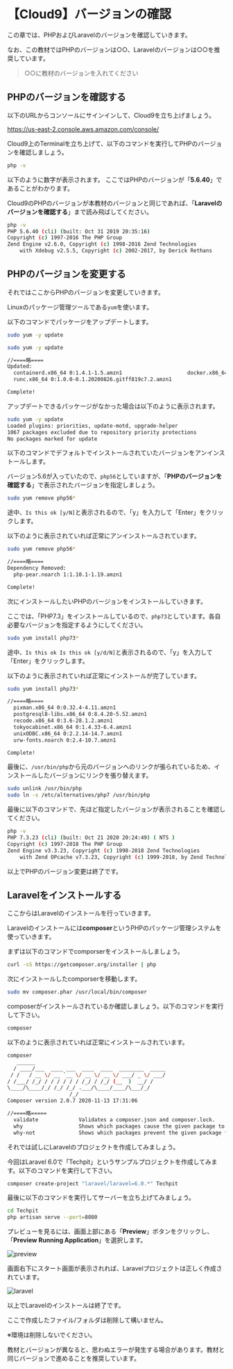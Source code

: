# 【Cloud9】バージョンの確認

この章では、PHPおよびLaravelのバージョンを確認していきます。

なお、この教材ではPHPのバージョンは○○、Laravelのバージョンは○○を推奨しています。

> ○○に教材のバージョンを入れてください


## PHPのバージョンを確認する

以下のURLからコンソールにサインインして、Cloud9を立ち上げましょう。

https://us-east-2.console.aws.amazon.com/console/

Cloud9上のTerminalを立ち上げて、以下のコマンドを実行してPHPのバージョンを確認しましょう。

```bash
php -v
```

以下のように数字が表示されます。
ここではPHPのバージョンが「**5.6.40**」であることがわかります。

Cloud9のPHPのバージョンが本教材のバージョンと同じであれば、「**Laravelのバージョンを確認する**」まで読み飛ばしてください。

```bash
php -v
PHP 5.6.40 (cli) (built: Oct 31 2019 20:35:16) 
Copyright (c) 1997-2016 The PHP Group
Zend Engine v2.6.0, Copyright (c) 1998-2016 Zend Technologies
    with Xdebug v2.5.5, Copyright (c) 2002-2017, by Derick Rethans
```

## PHPのバージョンを変更する

それではここからPHPのバージョンを変更していきます。

Linuxのパッケージ管理ツールである`yum`を使います。

以下のコマンドでパッケージをアップデートします。

```bash
sudo yum -y update
```

```bash
sudo yum -y update

//====略====
Updated:
  containerd.x86_64 0:1.4.1-1.5.amzn1                     docker.x86_64 0:19.03.13ce-1.62.amzn1    
  runc.x86_64 0:1.0.0-0.1.20200826.gitff819c7.2.amzn1    

Complete!
```

アップデートできるパッケージがなかった場合は以下のように表示されます。

```bash
sudo yum -y update
Loaded plugins: priorities, update-motd, upgrade-helper
1067 packages excluded due to repository priority protections
No packages marked for update
```

以下のコマンドでデフォルトでインストールされていたバージョンをアンインストールします。

バージョン5.6が入っていたので、`php56`としていますが、「**PHPのバージョンを確認する**」で表示されたバージョンを指定しましょう。

```bash
sudo yum remove php56*
```

途中、`Is this ok [y/N]`と表示されるので、「y」を入力して「Enter」をクリックします。


以下のように表示されていれば正常にアンインストールされています。

```bash
sudo yum remove php56*

//====略====
Dependency Removed:
  php-pear.noarch 1:1.10.1-1.19.amzn1                                                              

Complete!
```

次にインストールしたいPHPのバージョンをインストールしていきます。

ここでは、「PHP7.3」をインストールしているので、`php73`としています。各自必要なバージョンを指定するようにしてください。

```bash
sudo yum install php73*
```

途中、`Is this ok Is this ok [y/d/N]`と表示されるので、「y」を入力して「Enter」をクリックします。

以下のように表示されていれば正常にインストールが完了しています。

```bash
sudo yum install php73*

//====略====
  pixman.x86_64 0:0.32.4-4.11.amzn1                                                                
  postgresql8-libs.x86_64 0:8.4.20-5.52.amzn1                                                      
  recode.x86_64 0:3.6-28.1.2.amzn1                                                                 
  tokyocabinet.x86_64 0:1.4.33-6.4.amzn1                                                           
  unixODBC.x86_64 0:2.2.14-14.7.amzn1                                                              
  urw-fonts.noarch 0:2.4-10.7.amzn1                                                                

Complete!
```


最後に、`/usr/bin/php`から元のバージョンへのリンクが張られているため、インストールしたバージョンにリンクを張り替えます。

```bash
sudo unlink /usr/bin/php
sudo ln -s /etc/alternatives/php7 /usr/bin/php
```

最後に以下のコマンドで、先ほど指定したバージョンが表示されることを確認してください。

```bash
php -v
PHP 7.3.23 (cli) (built: Oct 21 2020 20:24:49) ( NTS )
Copyright (c) 1997-2018 The PHP Group
Zend Engine v3.3.23, Copyright (c) 1998-2018 Zend Technologies
    with Zend OPcache v7.3.23, Copyright (c) 1999-2018, by Zend Technologies
```

以上でPHPのバージョン変更は終了です。

## Laravelをインストールする

ここからはLaravelのインストールを行っていきます。

Laravelのインストールには**composer**というPHPのパッケージ管理システムを使っていきます。

まずは以下のコマンドでcomporserをインストールしましょう。

```bash
curl -sS https://getcomposer.org/installer | php
```

次にインストールしたcomporserを移動します。

```bash
sudo mv composer.phar /usr/local/bin/composer
```

composerがインストールされているか確認しましょう。以下のコマンドを実行して下さい。

```bash
composer
```

以下のように表示されていれば正常にインストールされています。

```bash
composer
   ______
  / ____/___  ____ ___  ____  ____  ________  _____
 / /   / __ \/ __ `__ \/ __ \/ __ \/ ___/ _ \/ ___/
/ /___/ /_/ / / / / / / /_/ / /_/ (__  )  __/ /
\____/\____/_/ /_/ /_/ .___/\____/____/\___/_/
                    /_/
Composer version 2.0.7 2020-11-13 17:31:06

//====略=====
  validate             Validates a composer.json and composer.lock.
  why                  Shows which packages cause the given package to be installed.
  why-not              Shows which packages prevent the given package from being installed.

```

それでは試しにLaravelのプロジェクトを作成してみましょう。

今回はLaravel 6.0で「Techpit」というサンプルプロジェクトを作成してみます。以下のコマンドを実行して下さい。

```bash
composer create-project "laravel/laravel=6.0.*" Techpit
```

最後に以下のコマンドを実行してサーバーを立ち上げてみましょう。

```bash
cd Techpit
php artisan serve --port=8080
```

プレビューを見るには、画面上部にある「**Preview**」ボタンをクリックし、「**Preview Running Application**」を選択します。

![preview](https://i.gyazo.com/c383d80b6f31b28eaff09f17d6cdaa74.png)

画面右下にスタート画面が表示されれば、Laravelプロジェクトは正しく作成されています。

![laravel](https://i.gyazo.com/873e1ae2673a5460bf44e303380b38c1.png)

以上でLaravelのインストールは終了です。

ここで作成したファイル/フォルダは削除して構いません。

※環境は削除しないでください。

教材とバージョンが異なると、思わぬエラーが発生する場合があります。教材と同じバージョンで進めることを推奨しています。


